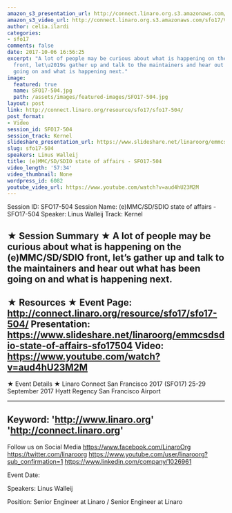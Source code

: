 ```yaml
---
amazon_s3_presentation_url: http://connect.linaro.org.s3.amazonaws.com/sfo17/Presentations/SFO17-504-%20%28e%29MMC%252FSD%252FSDIO%20State%20of%20Affairs.pdf
amazon_s3_video_url: http://connect.linaro.org.s3.amazonaws.com/sfo17/Videos/SFO17-504%20-%20%2528e%2529MMC-SD-SDIO%20state%20of%20affairs.mp4
author: celia.ilardi
categories:
- sfo17
comments: false
date: 2017-10-06 16:56:25
excerpt: "A lot of people may be curious about what is happening on the (e)MMC/SD/SDIO
  front, let\u2019s gather up and talk to the maintainers and hear out what has been
  going on and what is happening next."
image:
  featured: true
  name: SFO17-504.jpg
  path: /assets/images/featured-images/SFO17-504.jpg
layout: post
link: http://connect.linaro.org/resource/sfo17/sfo17-504/
post_format:
- Video
session_id: SFO17-504
session_track: Kernel
slideshare_presentation_url: https://www.slideshare.net/linaroorg/emmcsdsdio-state-of-affairs-sfo17504
slug: sfo17-504
speakers: Linus Walleij
title: (e)MMC/SD/SDIO state of affairs - SFO17-504
video_length: '57:34'
video_thumbnail: None
wordpress_id: 6082
youtube_video_url: https://www.youtube.com/watch?v=aud4hU23M2M
---
```


Session ID: SFO17-504
Session Name: (e)MMC/SD/SDIO state of affairs - SFO17-504
Speaker: Linus Walleij
Track: Kernel

★ Session Summary ★
A lot of people may be curious about what is happening on the (e)MMC/SD/SDIO front, let’s gather up and talk to the maintainers and hear out what has been going on and what is happening next.
---------------------------------------------------
★ Resources ★
Event Page: http://connect.linaro.org/resource/sfo17/sfo17-504/
Presentation: https://www.slideshare.net/linaroorg/emmcsdsdio-state-of-affairs-sfo17504
Video: https://www.youtube.com/watch?v=aud4hU23M2M
---------------------------------------------------

★ Event Details ★
Linaro Connect San Francisco 2017 (SFO17)
25-29 September 2017
Hyatt Regency San Francisco Airport

---------------------------------------------------
Keyword:
'http://www.linaro.org'
'http://connect.linaro.org'
---------------------------------------------------
Follow us on Social Media
https://www.facebook.com/LinaroOrg
https://twitter.com/linaroorg
https://www.youtube.com/user/linaroorg?sub_confirmation=1
https://www.linkedin.com/company/1026961

Event Date:

Speakers: Linus Walleij

Position: Senior Engineer at Linaro / Senior Engineer at Linaro